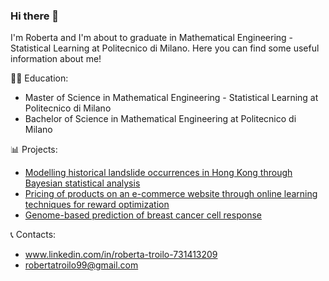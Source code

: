 ### Hi there 👋

I'm Roberta and I'm about to graduate in Mathematical Engineering - Statistical Learning at Politecnico di Milano. Here you can find some useful information about me!

👩‍🎓 Education:
- Master of Science in Mathematical Engineering - Statistical Learning at Politecnico di Milano
- Bachelor of Science in Mathematical Engineering at Politecnico di Milano

📊 Projects:
- [Modelling historical landslide occurrences in Hong Kong through Bayesian statistical analysis](https://github.com/robertatroilo/BS_project)
- [Pricing of products on an e-commerce website through online learning techniques for reward optimization](https://github.com/aygalic/OLA_Project)
- [Genome-based prediction of breast cancer cell response](https://github.com/aygalic/AS_Project_2022/tree/main)

📞 Contacts:
- www.linkedin.com/in/roberta-troilo-731413209
- robertatroilo99@gmail.com

 <!--- add stuff about me, what i like ecc... --->
